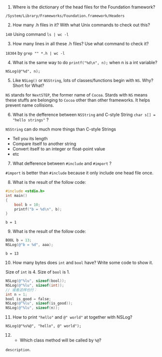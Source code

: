 1) Where is the dictionary of the head files for the Foundation framework?

`/System/Library/Frameworks/Foundation.framework/Headers`

2) How many .h files in it? With what Unix commands to check out this?

`140` Using command `ls | wc -l`

3) How many lines in all these .h files? Use what command to check it?

`18304` by `grep "" *.h | wc -l`

4) What is the same way to do `printf("%d\n", n);` when n is a int variable?

`NSLog(@"%d", n);`

5) Like `NSLog()` or `NSString`, lots of classes/functions begin with `NS`. Why? Short for What?

`NS` stands for `NextSTEP`, the former name of `Cocoa`. Stards with `NS` means these stuffs are belonging to `Cocoa` other than other frameworks. It helps prevent name collisions.

6) What is the defference between `NSString` and C-style String `char s[] = "hello strings"` ?

`NSString` can do much more things than C-style Strings

- Tell you its length
- Compare itself to another string
- Convert itself to an integer or float-point value
- etc

7) What defference between `#include` and `#import` ?

`#import` is better than `#include` because it only include one head file once.

8) What is the result of the follow code:

```c
#include <stdio.h>
int main()
{
    bool b = 10;
    printf("b = %d\n", b);
}
```

`b = 1`

9) What is the result of the follow code:

```objective-c
BOOL b = 13;
NSLog(@"b = %d", aaa);
```

`b = 13`

10) How many bytes does `int` and `bool` have? Write some code to show it.

Size of `int` is 4. Size of `bool` is 1.

```objective-c
NSLog(@"%lu", sizeof(bool));
NSLog(@"%lu", sizeof(int));
// 或者这样也行：
int n = 1;
bool is_good = false;
NSLog(@"%lu", sizeof(is_good));
NSLog(@"%lu", sizeof(n));
```

11) How to print `"hello"` and `@" world"` at together with NSLog?

`NSLog(@"%s%@", "hello", @" world");`


12) * Which class method will be called by `%@`?

`description`.

